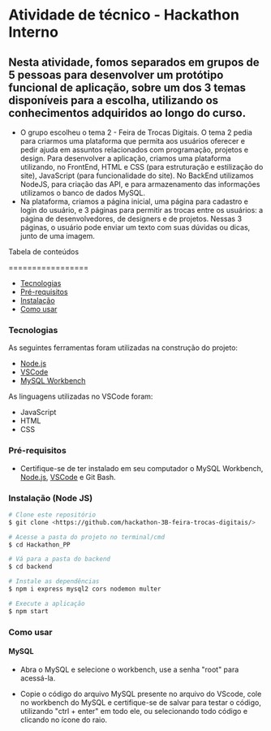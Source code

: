 # Atividade de técnico - Hackathon Interno
## Nesta atividade, fomos separados em grupos de 5 pessoas para desenvolver um protótipo funcional de aplicação, sobre um dos 3 temas disponíveis para a escolha, utilizando os conhecimentos adquiridos ao longo do curso.
- O grupo escolheu o tema 2 - Feira de Trocas Digitais. O tema 2 pedia para criarmos uma plataforma que permita aos usuários oferecer e pedir ajuda em assuntos relacionados com programação, projetos e design. Para desenvolver a aplicação, criamos uma plataforma utilizando, no FrontEnd, HTML e CSS (para estruturação e estilização do site), JavaScript (para funcionalidade do site). No BackEnd utilizamos NodeJS, para criação das API, e para armazenamento das informações utilizamos o banco de dados MySQL.
- Na plataforma, criamos a página inicial, uma página para cadastro e login do usuário, e 3 páginas para permitir as trocas entre os usuários: a página de desenvolvedores, de designers e de projetos. Nessas 3 páginas, o usuário pode enviar um texto com suas dúvidas ou dicas, junto de uma imagem.

Tabela de conteúdos

=================

<!--ts-->
   * [Tecnologias](#tecnologias)
   * [Pré-requisitos](#pre-requisitos)
   * [Instalação](#instalacao)
   * [Como usar](#como-usar)
<!--te-->

### Tecnologias

As seguintes ferramentas foram utilizadas na construção do projeto:

- [Node.js](https://nodejs.org/en/)
- [VSCode](https://code.visualstudio.com/)
- [MySQL Workbench](https://https://www.mysql.com/)

As linguagens utilizadas no VSCode foram:

- JavaScript
- HTML
- CSS

### Pré-requisitos

- Certifique-se de ter instalado em seu computador o MySQL Workbench, [Node.js](https://nodejs.org/en/), [VSCode](https://code.visualstudio.com/) e Git Bash.


### Instalação (Node JS)

```bash
# Clone este repositório
$ git clone <https://github.com/hackathon-3B-feira-trocas-digitais/>

# Acesse a pasta do projeto no terminal/cmd
$ cd Hackathon_PP

# Vá para a pasta do backend
$ cd backend

# Instale as dependências
$ npm i express mysql2 cors nodemon multer

# Execute a aplicação
$ npm start


```

### Como usar

#### MySQL
- Abra o MySQL e selecione o workbench, use a senha "root" para acessá-la.

- Copie o código do arquivo MySQL presente no arquivo do VScode, cole no workbench do MySQL e certifique-se de salvar para testar o código, utilizando "ctrl + enter" em todo ele, ou selecionando todo código e clicando no ícone do raio.
